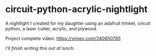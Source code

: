 # circuit-python-acrylic-nightlight
A nightlight I created for my daughter using an adafruit trinket, circuit python, a laser cutter, acrylic, and plywood.


Project complete video: https://vimeo.com/240650785

_I'll finish writing this out at lunch._